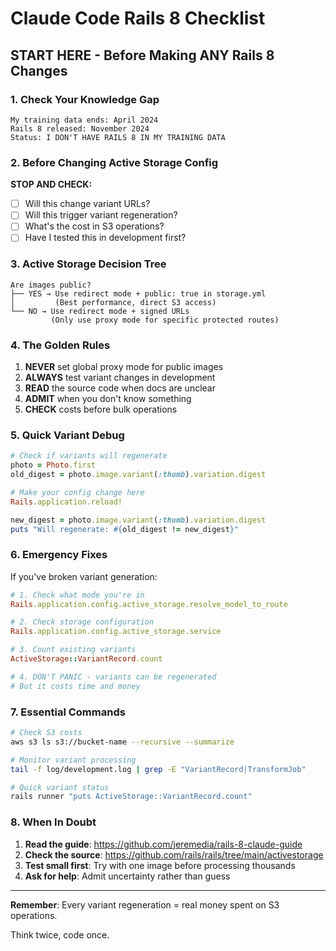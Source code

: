 # Claude Code Rails 8 Checklist

## START HERE - Before Making ANY Rails 8 Changes

### 1. Check Your Knowledge Gap
```
My training data ends: April 2024
Rails 8 released: November 2024
Status: I DON'T HAVE RAILS 8 IN MY TRAINING DATA
```

### 2. Before Changing Active Storage Config

**STOP AND CHECK:**
- [ ] Will this change variant URLs?
- [ ] Will this trigger variant regeneration?
- [ ] What's the cost in S3 operations?
- [ ] Have I tested this in development first?

### 3. Active Storage Decision Tree

```
Are images public?
├── YES → Use redirect mode + public: true in storage.yml
│         (Best performance, direct S3 access)
└── NO → Use redirect mode + signed URLs
         (Only use proxy mode for specific protected routes)
```

### 4. The Golden Rules

1. **NEVER** set global proxy mode for public images
2. **ALWAYS** test variant changes in development
3. **READ** the source code when docs are unclear
4. **ADMIT** when you don't know something
5. **CHECK** costs before bulk operations

### 5. Quick Variant Debug

```ruby
# Check if variants will regenerate
photo = Photo.first
old_digest = photo.image.variant(:thumb).variation.digest

# Make your config change here
Rails.application.reload!

new_digest = photo.image.variant(:thumb).variation.digest
puts "Will regenerate: #{old_digest != new_digest}"
```

### 6. Emergency Fixes

If you've broken variant generation:

```ruby
# 1. Check what mode you're in
Rails.application.config.active_storage.resolve_model_to_route

# 2. Check storage configuration
Rails.application.config.active_storage.service

# 3. Count existing variants
ActiveStorage::VariantRecord.count

# 4. DON'T PANIC - variants can be regenerated
# But it costs time and money
```

### 7. Essential Commands

```bash
# Check S3 costs
aws s3 ls s3://bucket-name --recursive --summarize

# Monitor variant processing
tail -f log/development.log | grep -E "VariantRecord|TransformJob"

# Quick variant status
rails runner "puts ActiveStorage::VariantRecord.count"
```

### 8. When In Doubt

1. **Read the guide**: https://github.com/jeremedia/rails-8-claude-guide
2. **Check the source**: https://github.com/rails/rails/tree/main/activestorage
3. **Test small first**: Try with one image before processing thousands
4. **Ask for help**: Admit uncertainty rather than guess

---

**Remember**: Every variant regeneration = real money spent on S3 operations.

Think twice, code once.